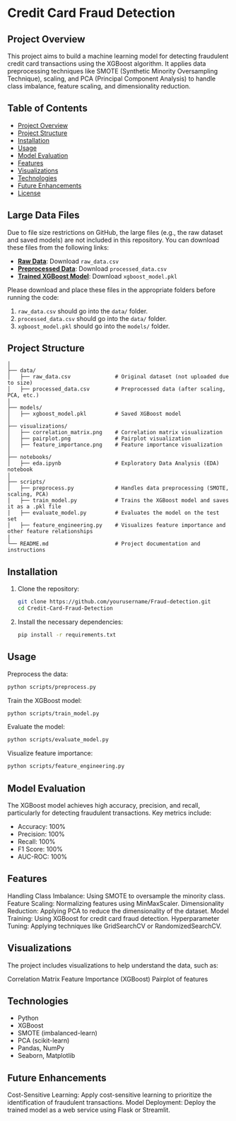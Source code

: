 # Credit Card Fraud Detection
## Project Overview
This project aims to build a machine learning model for detecting fraudulent credit card transactions using the XGBoost algorithm. It applies data preprocessing techniques like SMOTE (Synthetic Minority Oversampling Technique), scaling, and PCA (Principal Component Analysis) to handle class imbalance, feature scaling, and dimensionality reduction.

## Table of Contents

- [Project Overview](#project-overview)
- [Project Structure](#project-structure)
- [Installation](#installation)
- [Usage](#usage)
- [Model Evaluation](#model-evaluation)
- [Features](#features)
- [Visualizations](#visualizations)
- [Technologies](#technologies)
- [Future Enhancements](#future-enhancements)
- [License](#license)

## Large Data Files

Due to file size restrictions on GitHub, the large files (e.g., the raw dataset and saved models) are not included in this repository. You can download these files from the following links:

- **[Raw Data]((https://drive.google.com/file/d/1Xid8J56vf-VNbl1ha6CAjOtNpOtgBMZo/view?usp=sharing))**: Download `raw_data.csv`
- **[Preprocessed Data]((https://drive.google.com/file/d/13wCrA22goBQi_rjVH1K_dVWdZ3bEzJYR/view?usp=sharing))**: Download `processed_data.csv`
- **[Trained XGBoost Model](https://drive.google.com/drive/folders/1RnKjm0teBD9EpKhFIRlMmpDCoj-1qq9F?usp=sharing)**: Download `xgboost_model.pkl`

Please download and place these files in the appropriate folders before running the code:
1. `raw_data.csv` should go into the `data/` folder.
2. `processed_data.csv` should go into the `data/` folder.
3. `xgboost_model.pkl` should go into the `models/` folder.



## Project Structure
```CreditCardFraudDetection/
│
├── data/
│   ├── raw_data.csv              # Original dataset (not uploaded due to size)
│   ├── processed_data.csv        # Preprocessed data (after scaling, PCA, etc.)
│
├── models/
│   ├── xgboost_model.pkl         # Saved XGBoost model
│
├── visualizations/
│   ├── correlation_matrix.png    # Correlation matrix visualization
│   ├── pairplot.png              # Pairplot visualization
│   ├── feature_importance.png    # Feature importance visualization
│
├── notebooks/
│   ├── eda.ipynb                 # Exploratory Data Analysis (EDA) notebook
│
├── scripts/
│   ├── preprocess.py             # Handles data preprocessing (SMOTE, scaling, PCA)
│   ├── train_model.py            # Trains the XGBoost model and saves it as a .pkl file
│   ├── evaluate_model.py         # Evaluates the model on the test set
│   ├── feature_engineering.py    # Visualizes feature importance and other feature relationships
│
└── README.md                     # Project documentation and instructions
```




## Installation

1. Clone the repository:
   ```bash
   git clone https://github.com/yourusername/Fraud-detection.git
   cd Credit-Card-Fraud-Detection

2. Install the necessary dependencies:
   ```bash
   pip install -r requirements.txt
   ```


## Usage

Preprocess the data:
```bash
python scripts/preprocess.py
```
Train the XGBoost model:
```bash
python scripts/train_model.py
```
Evaluate the model:
```bash
python scripts/evaluate_model.py
```
Visualize feature importance:
```bash
python scripts/feature_engineering.py
```

## Model Evaluation
The XGBoost model achieves high accuracy, precision, and recall, particularly for detecting fraudulent transactions. Key metrics include:

- Accuracy: 100%
- Precision: 100%
- Recall: 100%
- F1 Score: 100%
- AUC-ROC: 100%

## Features
Handling Class Imbalance: Using SMOTE to oversample the minority class.
Feature Scaling: Normalizing features using MinMaxScaler.
Dimensionality Reduction: Applying PCA to reduce the dimensionality of the dataset.
Model Training: Using XGBoost for credit card fraud detection.
Hyperparameter Tuning: Applying techniques like GridSearchCV or RandomizedSearchCV.

## Visualizations
The project includes visualizations to help understand the data, such as:

Correlation Matrix
Feature Importance (XGBoost)
Pairplot of features


## Technologies
- Python
- XGBoost
- SMOTE (imbalanced-learn)
- PCA (scikit-learn)
- Pandas, NumPy
- Seaborn, Matplotlib


## Future Enhancements
Cost-Sensitive Learning: Apply cost-sensitive learning to prioritize the identification of fraudulent transactions.
Model Deployment: Deploy the trained model as a web service using Flask or Streamlit.

